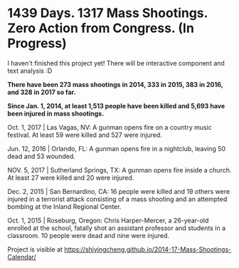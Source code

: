 # 1439 Days. 1317 Mass Shootings. Zero Action from Congress. (In Progress)

I haven't finished this project yet! There will be interactive component and text analysis :D

**There have been 273 mass shootings in 2014, 333 in 2015, 383 in 2016, and 328 in 2017 so far.**

**Since Jan. 1, 2014, at least <span>1,513</span> people have been killed and <span>5,693</span> have been injured in mass shootings.**

Oct. 1, 2017 | Las Vagas, NV:
A gunman opens fire on a country music festival. At least 59 were killed and 527 were injured.

Jun. 12, 2016 | Orlando, FL:
A gunman opens fire in a nightclub, leaving 50 dead and 53 wounded.

NOV. 5, 2017 | Sutherland Springs, TX:
A gunman opens fire inside a church. At least 27 were killed and 20 were injured.

Dec. 2, 2015 | San Bernardino, CA:
16 people were killed and 19 others were injured in a terrorist attack consisting of a mass shooting and an attempted bombing at the Inland Regional Center.

Oct. 1, 2015 | Roseburg, Oregon:
Chris Harper-Mercer, a 26-year-old enrolled at the school, fatally shot an assistant professor and students in a classroom. 10 people were dead and nine were injured.



Project is visible at https://shiyingcheng.github.io/2014-17-Mass-Shootings-Calendar/
